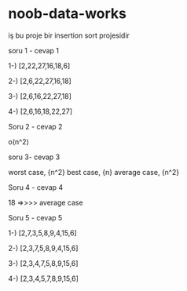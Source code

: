 # noob-data-works
iş bu  proje bir insertion sort projesidir



soru 1 - cevap 1

1-)  [2,22,27,16,18,6]

2-)  [2,6,22,27,16,18]

3-)  [2,6,16,22,27,18]

4-)  [2,6,16,18,22,27]


Soru 2 - cevap 2

o(n^2)

soru 3- cevap 3

worst case, {n^2} best case, {n} average case, {n^2}


Soru 4 - cevap 4

18 =>>>>    average case

Soru 5 - cevap 5

1-)  [2,7,3,5,8,9,4,15,6]

2-)  [2,3,7,5,8,9,4,15,6]

3-)  [2,3,4,7,5,8,9,15,6]

4-)  [2,3,4,5,7,8,9,15,6]

